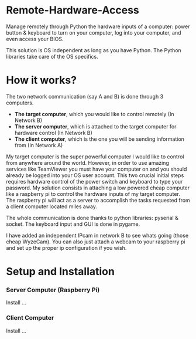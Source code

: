 # Remote-Hardware-Access
Manage remotely through Python the hardware inputs of a computer: power button &amp; keyboard to turn on your computer, log into your computer, and even access your BIOS.

This solution is OS independent as long as you have Python. The Python libraries take care of the OS specifics.

# How it works?
The two network communication (say A and B) is done through 3 computers. 
- <b>The target computer</b>, which you would like to control remotely (In Network B)
- <b>The server computer</b>, which is attached to the target computer for hardware control (In Network B)
- <b>The client computer</b>, which is the one you will be sending information from (In Network A)

My target computer is the super powerful computer I would like to control from anywhere around the world. However, in order to use amazing services like TeamViewer you must have your computer on and you should already be logged into your OS user account. This two crucial initial steps requires hardware control of the power switch and keyboard to type your password. My solution consists in attaching a low powered cheap computer like a raspberry pi to control the hardware inputs of my target computer. The raspberry pi will act as a server to accomplish the tasks requested from a client computer located miles away. 

The whole communication is done thanks to python libraries: pyserial & socket. The keyboard input and GUI is done in pygame.

I have added an independent IPcam in network B to see whats going (those cheap WyzeCam). You can also just attach a webcam to your raspberry pi and set up the proper ip configuration if you wish. 

# Setup and Installation
### Server Computer (Raspberry Pi)
Install ...

### Client Computer 
Install ...




